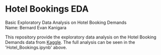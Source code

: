 # Hotel Bookings EDA
Basic Exploratory Data Analysis on Hotel Booking Demands<br/>
Name: Bernard Evan Kanigara

This repository provide the exploratory data analysis on the Hotel Booking Demands data from [Kaggle](https://www.kaggle.com/jessemostipak/hotel-booking-demand). The full analysis can be seen in the 'Hotel_Bookings.ipynb' above. 
